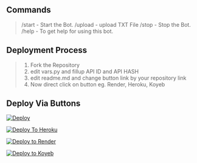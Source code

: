 

## Commands

> /start - Start the Bot.
> /upload - upload TXT File
> /stop - Stop the Bot.  
> /help - To get help for using this bot.

## Deployment Process 
> 1. Fork the Repository
> 2. edit vars.py and fillup API ID and API HASH
> 3. edit readme.md and change button link by your repository link
> 4. Now direct click on button eg. Render, Heroku, Koyeb


## Deploy Via Buttons

[![Deploy](https://www.herokucdn.com/deploy/button.svg)](https://www.heroku.com/deploy?template=https://github.com/nikhilsainiop/saini-txt-direct)

[![Deploy To Heroku](https://www.herokucdn.com/deploy/button.svg)](https://dashboard.heroku.com/new?button-url=https://github.com/xpingpongx/Extractor-V3&template=https://github.com/nikhilsainiop/saini-txt-direct)

[![Deploy to Render](https://render.com/images/deploy-to-render-button.svg)](https://render.com/deploy)

[![Deploy to Koyeb](https://www.koyeb.com/static/images/deploy/button.svg)](https://app.koyeb.com/deploy?name=saini-txt-direct&repository=nikhilsainiop%2FSaini-txt-direct&branch=main&instance_type=free&instances_min=0)






